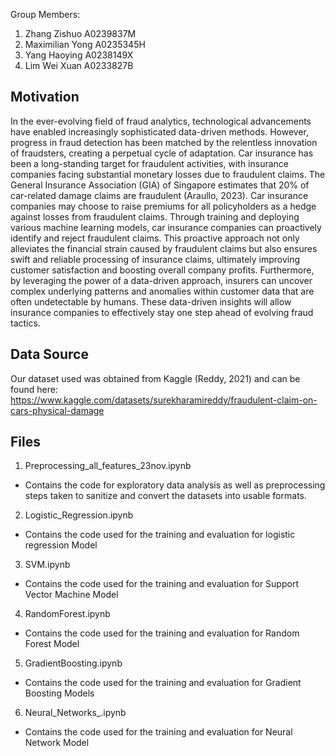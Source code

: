 Group Members: 
1. Zhang Zishuo A0239837M
2. Maximilian Yong A0235345H
3. Yang Haoying A0238149X
4. Lim Wei Xuan A0233827B


## Motivation
In the ever-evolving field of fraud analytics, technological advancements have enabled increasingly sophisticated data-driven methods. However, progress in fraud detection has been matched by the relentless innovation of fraudsters, creating a perpetual cycle of adaptation. Car insurance has been a long-standing target for fraudulent activities, with insurance companies facing substantial monetary losses due to fraudulent claims. The General Insurance Association (GIA) of Singapore estimates that 20% of car-related damage claims are fraudulent (Araullo, 2023). 
Car insurance companies may choose to raise premiums for all policyholders as a hedge against losses from fraudulent claims. Through training and deploying various machine learning models, car insurance companies can proactively identify and reject fraudulent claims. This proactive approach not only alleviates the financial strain caused by fraudulent claims but also ensures swift and reliable processing of insurance claims, ultimately improving customer satisfaction and boosting overall company profits. Furthermore, by leveraging the power of a data-driven approach, insurers can uncover complex underlying patterns and anomalies within customer data that are often undetectable by humans. These data-driven insights will allow insurance companies to effectively stay one step ahead of evolving fraud tactics.

## Data Source
Our dataset used was obtained from Kaggle (Reddy, 2021) and can be found here: https://www.kaggle.com/datasets/surekharamireddy/fraudulent-claim-on-cars-physical-damage 

## Files
1. Preprocessing_all_features_23nov.ipynb
- Contains the code for exploratory data analysis as well as preprocessing steps taken to sanitize and convert the datasets into usable formats.
2. Logistic_Regression.ipynb
- Contains the code used for the training and evaluation for logistic regression Model
3. SVM.ipynb
- Contains the code used for the training and evaluation for Support Vector Machine Model
4. RandomForest.ipynb
- Contains the code used for the training and evaluation for Random Forest Model
5. GradientBoosting.ipynb
- Contains the code used for the training and evaluation for Gradient Boosting Models
6. Neural_Networks_.ipynb
- Contains the code used for the training and evaluation for Neural Network Model


